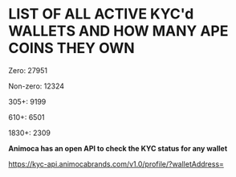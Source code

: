 # LIST OF ALL ACTIVE KYC'd WALLETS AND HOW MANY APE COINS THEY OWN

Zero: 27951

Non-zero: 12324

305+: 9199

610+: 6501

1830+: 2309

**Animoca has an open API to check the KYC status for any wallet**

https://kyc-api.animocabrands.com/v1.0/profile/?walletAddress=